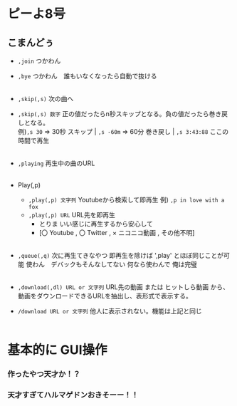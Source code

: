 # ピーよ8号

## こまんどぅ

- `,join` つかわん
- `,bye` つかわん　誰もいなくなったら自動で抜ける<br><br>

- `,skip(,s)` 次の曲へ 
- `,skip(,s) 数字` 正の値だったらn秒スキップとなる。負の値だったら巻き戻しとなる。<br>
               例)`,s 30` => 30秒 スキップ | `,s -60m` => 60分 巻き戻し | `,s 3:43:88` ここの時間で再生<br><br>
               
- `,playing` 再生中の曲のURL<br><br>

- Play(,p)
  - `,play(,p) 文字列` Youtubeから検索して即再生 例) `,p in love with a fox`
  - `,play(,p) URL` URL先を即再生
    - とりま いい感じに再生するから安心して
    - [〇 Youtube , 〇 Twitter , × ニコニコ動画 , その他不明]<br><br>

- `,queue(,q)` 次に再生てきなやつ 即再生を除けば ',play' とほぼ同じことが可能 使わん　デバックもそんなしてない 何なら使わんで 俺は完璧<br><br>
    
- `,download(,dl) URL or 文字列` URL先の動画 または ヒットしら動画 から、動画をダウンロードできるURLを抽出し、表形式で表示する。
- `/download URL or 文字列` 他人に表示されない。機能は上記と同じ<br><br>


# 基本的に GUI操作
### 作ったやつ天才か！？
### 天才すぎてハルマゲドンおきそーー！！
